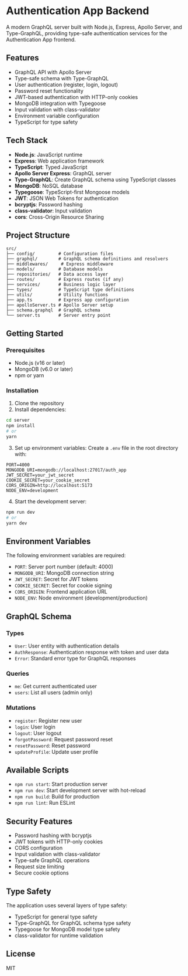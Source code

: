 # Authentication App Backend

A modern GraphQL server built with Node.js, Express, Apollo Server, and Type-GraphQL, providing type-safe authentication services for the Authentication App frontend.

## Features

- GraphQL API with Apollo Server
- Type-safe schema with Type-GraphQL
- User authentication (register, login, logout)
- Password reset functionality
- JWT-based authentication with HTTP-only cookies
- MongoDB integration with Typegoose
- Input validation with class-validator
- Environment variable configuration
- TypeScript for type safety

## Tech Stack

- **Node.js**: JavaScript runtime
- **Express**: Web application framework
- **TypeScript**: Typed JavaScript
- **Apollo Server Express**: GraphQL server
- **Type-GraphQL**: Create GraphQL schema using TypeScript classes
- **MongoDB**: NoSQL database
- **Typegoose**: TypeScript-first Mongoose models
- **JWT**: JSON Web Tokens for authentication
- **bcryptjs**: Password hashing
- **class-validator**: Input validation
- **cors**: Cross-Origin Resource Sharing

## Project Structure

```
src/
├── config/         # Configuration files
├── graphql/        # GraphQL schema definitions and resolvers
├── middlewares/     # Express middleware
├── models/         # Database models
├── repositories/   # Data access layer
├── routes/         # Express routes (if any)
├── services/       # Business logic layer
├── types/          # TypeScript type definitions
├── utils/          # Utility functions
├── app.ts          # Express app configuration
├── apolloServer.ts # Apollo Server setup
├── schema.graphql  # GraphQL schema
└── server.ts       # Server entry point
```

## Getting Started

### Prerequisites

- Node.js (v16 or later)
- MongoDB (v6.0 or later)
- npm or yarn

### Installation

1. Clone the repository
2. Install dependencies:

```bash
cd server
npm install
# or
yarn
```

3. Set up environment variables:
   Create a `.env` file in the root directory with:

```
PORT=4000
MONGODB_URI=mongodb://localhost:27017/auth_app
JWT_SECRET=your_jwt_secret
COOKIE_SECRET=your_cookie_secret
CORS_ORIGIN=http://localhost:5173
NODE_ENV=development
```

4. Start the development server:

```bash
npm run dev
# or
yarn dev
```

## Environment Variables

The following environment variables are required:

- `PORT`: Server port number (default: 4000)
- `MONGODB_URI`: MongoDB connection string
- `JWT_SECRET`: Secret for JWT tokens
- `COOKIE_SECRET`: Secret for cookie signing
- `CORS_ORIGIN`: Frontend application URL
- `NODE_ENV`: Node environment (development/production)

## GraphQL Schema

### Types

- `User`: User entity with authentication details
- `AuthResponse`: Authentication response with token and user data
- `Error`: Standard error type for GraphQL responses

### Queries

- `me`: Get current authenticated user
- `users`: List all users (admin only)

### Mutations

- `register`: Register new user
- `login`: User login
- `logout`: User logout
- `forgotPassword`: Request password reset
- `resetPassword`: Reset password
- `updateProfile`: Update user profile

## Available Scripts

- `npm run start`: Start production server
- `npm run dev`: Start development server with hot-reload
- `npm run build`: Build for production
- `npm run lint`: Run ESLint

## Security Features

- Password hashing with bcryptjs
- JWT tokens with HTTP-only cookies
- CORS configuration
- Input validation with class-validator
- Type-safe GraphQL operations
- Request size limiting
- Secure cookie options

## Type Safety

The application uses several layers of type safety:

- TypeScript for general type safety
- Type-GraphQL for GraphQL schema type safety
- Typegoose for MongoDB model type safety
- class-validator for runtime validation

## License

MIT
